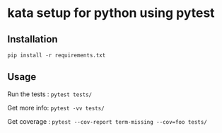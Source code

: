 # kata setup for python using pytest

## Installation
`pip install -r requirements.txt`

## Usage
Run the tests :
`pytest tests/`

Get more info:
`pytest -vv tests/`

Get coverage :
`pytest --cov-report term-missing --cov=foo tests/`
